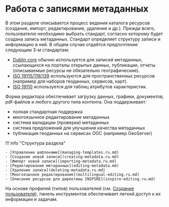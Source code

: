 # Работа с записями метаданных

В этом разделе описывается процесс ведения каталога ресурсов (создание, импорт, редактирование, удаление и др.). Прежде всего, пользователю необходимо выбрать стандарт, согласно которому будет создана запись метаданных. Стандарт определяет структуру записи и информацию в ней. В общем случае отдаётся предпочтение следующим 3-м стандартам:

- [Dublin core](https://dublincore.org/) обычно используется для записей метаданных, ссылающихся на порталы открытых данных, публикации, отчеты (описываемые ресурсы не обязательно географические).
- [ISO 19115/119/139](https://www.iso.org/iso/en/home/store/catalogue_tc/catalogue_detail.htm?csnumber=32557) используются для пространственных ресурсов (например для наборов геоданных, сервисов, карт).
- [ISO 19110](https://www.iso.org/iso/en/iso_catalogue/catalogue_tc/catalogue_detail.htm?csnumber=39965) используется для таблиц атрибутов характеристик.

Форма редактора обеспечивает загрузку данных, графики, документов, pdf-файлов и любого другого типа контента. Она поддерживает:

- полная стандартная поддержка
- многоязычное редактирование метаданных
- система валидации (проверки) метаданных
- система предложений для улучшения качества метаданных
- публикация геоданных на сервисах OGC (например GeoServer)

!!! info "Структура раздела"

    - [Управление шаблонами](managing-templates.ru.md)
    - [Создание новой записи](creating-metadata.ru.md)
    - [Импорт новой записи](importing-metadata.ru.md)
    - [Редактирование метаданных](editing-metadata.md)
    - [Удаление записи](deleting-metadata.ru.md)
    - [Многоязычное редактирование](multilingual-editing.ru.md)
    - [Описание ресурсов для директивы INSPIRE](inspire-editing.ru.md)


На основе профилей (типов) пользователей (см. [Создание пользователя](../../administrator-guide/managing-users-and-groups/creating-user.md)), панель инструментов обеспечивает легкий доступ к их информации и задачам.